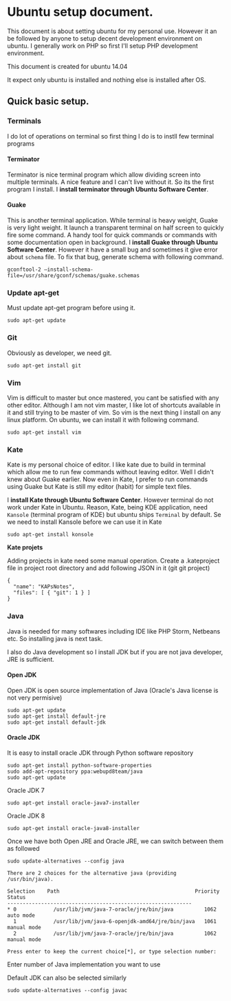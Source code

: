 # Ubuntu setup document.

This document is about setting ubuntu for my personal use. However it an be followed by anyone to setup decent development environment on ubuntu. I generally work on PHP so first I'll setup PHP development environment.

This document is created for ubuntu 14.04

It expect only ubuntu is installed and nothing else is installed after OS.

## Quick basic setup.

### Terminals

I do lot of operations on terminal so first thing I do is to instll few terminal programs

#### Terminator

Terminator is nice terminal program which allow dividing screen into multiple terminals. A nice feature and I can't live without it. So its the first program I install. I **install terminator through Ubuntu Software Center**.

#### Guake

This is another terminal application. While terminal is heavy weight, Guake is very light weight. It launch a transparent terminal on half screen to quickly fire some command. A handy tool for quick commands or commands with some documentation open in background. I **install Guake through Ubuntu Software Center**. However it have a small bug and sometimes it give error about `schema` file. To fix that bug, generate schema with following command.

```
gconftool-2 –install-schema-file=/usr/share/gconf/schemas/guake.schemas
```

### Update apt-get

Must update apt-get program before using it.

```
sudo apt-get update
```

### Git

Obviously as developer, we need git.

```
sudo apt-get install git
```

### Vim

Vim is difficult to master but once mastered, you cant be satisfied with any other editor. Although I am not vim master, I like lot of shortcuts available in it and still trying to be master of vim. So vim is the next thing I install on any linux platform. On ubuntu, we can install it with following command.

```
sudo apt-get install vim
```

### Kate

Kate is my personal choice of editor. I like kate due to build in terminal which allow me to run few commands without leaving editor. Well I didn't knew about Guake earlier. Now even in Kate, I prefer to run commands using Guake but Kate is still my editor (habit) for simple text files. 

I **install Kate through Ubuntu Software Center**. However terminal do not work under Kate in Ubuntu. Reason, Kate, being KDE application, need `Kansole` (terminal program of KDE) but ubuntu ships `Terminal` by default. Se we need to install Kansole before we can use it in Kate

```
sudo apt-get install konsole
```

**Kate projets**

Adding projects in kate need some manual operation. Create a .kateproject file in project root directory and add following JSON in it (git git project)

```
{
  "name": "KAPsNotes",
  "files": [ { "git": 1 } ]
}
```

### Java

Java is needed for many softwares including IDE like PHP Storm, Netbeans etc. So installing java is next task.

I also do Java development so I install JDK but if you are not java developer, JRE is sufficient.

#### Open JDK

Open JDK is open source implementation of Java (Oracle's Java license is not very permisive)

```
sudo apt-get update
sudo apt-get install default-jre
sudo apt-get install default-jdk
```

#### Oracle JDK

It is easy to install oracle JDK through Python software repository

```
sudo apt-get install python-software-properties
sudo add-apt-repository ppa:webupd8team/java
sudo apt-get update
```

Oracle JDK 7

```
sudo apt-get install oracle-java7-installer
```

Oracle JDK 8

```
sudo apt-get install oracle-java8-installer
```

Once we have both Open JRE and Oracle JRE, we can switch between them as followed

```
sudo update-alternatives --config java

There are 2 choices for the alternative java (providing /usr/bin/java).

Selection    Path                                            Priority   Status
------------------------------------------------------------
* 0            /usr/lib/jvm/java-7-oracle/jre/bin/java          1062      auto mode
  1            /usr/lib/jvm/java-6-openjdk-amd64/jre/bin/java   1061      manual mode
  2            /usr/lib/jvm/java-7-oracle/jre/bin/java          1062      manual mode

Press enter to keep the current choice[*], or type selection number: 
```

Enter number of Java implementation you want to use

Default JDK can also be selected similarly

```
sudo update-alternatives --config javac
```

